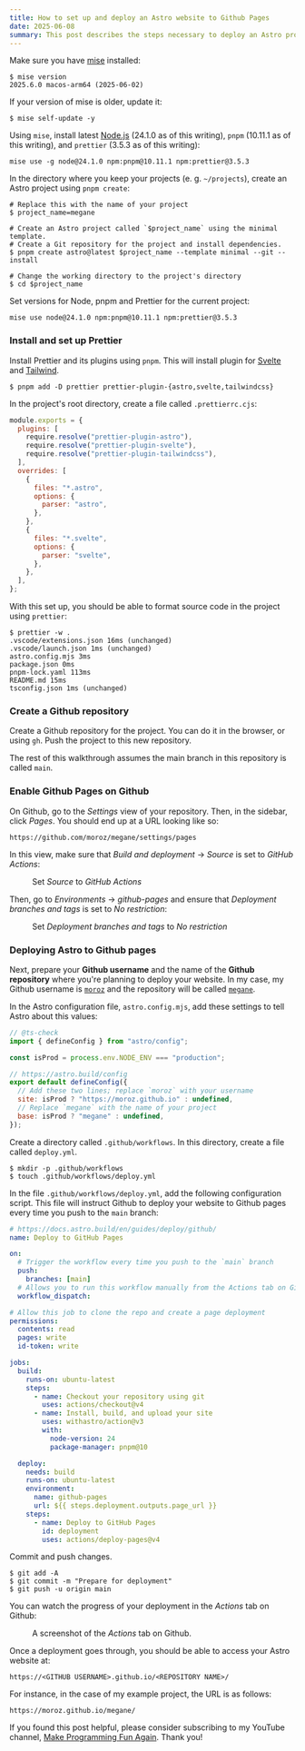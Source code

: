```yaml
---
title: How to set up and deploy an Astro website to Github Pages
date: 2025-06-08
summary: This post describes the steps necessary to deploy an Astro project to Github Pages.
---
```


Make sure you have [mise](https://mise.jdx.dev/) installed:

```shell
$ mise version
2025.6.0 macos-arm64 (2025-06-02)
```

If your version of mise is older, update it:

```shell
$ mise self-update -y
```

Using `mise`, install latest [Node.js](https://nodejs.org/en) (24.1.0 as of this writing), `pnpm` (10.11.1 as of this writing), and `prettier` (3.5.3 as of this writing):

```shell
mise use -g node@24.1.0 npm:pnpm@10.11.1 npm:prettier@3.5.3
```

In the directory where you keep your projects (e. g. `~/projects`), create an Astro project using `pnpm create`:

```shell
# Replace this with the name of your project
$ project_name=megane

# Create an Astro project called `$project_name` using the minimal template.
# Create a Git repository for the project and install dependencies.
$ pnpm create astro@latest $project_name --template minimal --git --install  

# Change the working directory to the project's directory
$ cd $project_name
```

Set versions for Node, pnpm and Prettier for the current project:

```shell
mise use node@24.1.0 npm:pnpm@10.11.1 npm:prettier@3.5.3
```

### Install and set up Prettier

Install Prettier and its plugins using `pnpm`. This will install plugin for [Svelte](https://svelte.dev/) and [Tailwind](https://tailwindcss.com/).

```shell
$ pnpm add -D prettier prettier-plugin-{astro,svelte,tailwindcss}
```

In the project's root directory, create a file called `.prettierrc.cjs`:

```javascript
module.exports = {
  plugins: [
    require.resolve("prettier-plugin-astro"),
    require.resolve("prettier-plugin-svelte"),
    require.resolve("prettier-plugin-tailwindcss"),
  ],
  overrides: [
    {
      files: "*.astro",
      options: {
        parser: "astro",
      },
    },
    {
      files: "*.svelte",
      options: {
        parser: "svelte",
      },
    },
  ],
};
```

With this set up, you should be able to format source code in the project using `prettier`:

```shell
$ prettier -w .
.vscode/extensions.json 16ms (unchanged)
.vscode/launch.json 1ms (unchanged)
astro.config.mjs 3ms
package.json 0ms
pnpm-lock.yaml 113ms
README.md 15ms
tsconfig.json 1ms (unchanged)
```

### Create a Github repository

Create a Github repository for the project. You can do it in the browser, or using `gh`.
Push the project to this new repository.

The rest of this walkthrough assumes the main branch in this repository is called `main`.

### Enable Github Pages on Github

On Github, go to the _Settings_ view of your repository. Then, in the sidebar, click _Pages_. You should end up at a URL looking like so:

```
https://github.com/moroz/megane/settings/pages
```

In this view, make sure that _Build and deployment_ -> _Source_ is set to _GitHub Actions_:

<figure>
<img src="/images/astro/settings-pages.jpg" alt="" />
<figcaption>Set <em>Source</em> to <em>GitHub Actions</em></figcaption>
</figure>

Then, go to _Environments_ -> _github-pages_ and ensure that _Deployment branches and tags_ is set to _No restriction_:

<figure>
<img src="/images/astro/settings-environments.jpg" alt="" />
<figcaption>Set <em>Deployment branches and tags</em> to <em>No restriction</em></figcaption>
</figure>

### Deploying Astro to Github pages

Next, prepare your **Github username** and the name of the **Github repository** where you're planning to deploy your website.
In my case, my Github username is [`moroz`](https://github.com/moroz/) and the repository will be called [`megane`](https://github.com/moroz/megane).

In the Astro configuration file, `astro.config.mjs`, add these settings to tell Astro about this values:

```javascript
// @ts-check
import { defineConfig } from "astro/config";

const isProd = process.env.NODE_ENV === "production";

// https://astro.build/config
export default defineConfig({
  // Add these two lines; replace `moroz` with your username
  site: isProd ? "https://moroz.github.io" : undefined,
  // Replace `megane` with the name of your project
  base: isProd ? "megane" : undefined,
});
```

Create a directory called `.github/workflows`. In this directory, create a file called `deploy.yml`.

```shell
$ mkdir -p .github/workflows
$ touch .github/workflows/deploy.yml
```

In the file `.github/workflows/deploy.yml`, add the following configuration script. This file will instruct Github to deploy your website to Github pages every time you push to the `main` branch:

```yaml
# https://docs.astro.build/en/guides/deploy/github/
name: Deploy to GitHub Pages

on:
  # Trigger the workflow every time you push to the `main` branch
  push:
    branches: [main]
  # Allows you to run this workflow manually from the Actions tab on GitHub.
  workflow_dispatch:

# Allow this job to clone the repo and create a page deployment
permissions:
  contents: read
  pages: write
  id-token: write

jobs:
  build:
    runs-on: ubuntu-latest
    steps:
      - name: Checkout your repository using git
        uses: actions/checkout@v4
      - name: Install, build, and upload your site
        uses: withastro/action@v3
        with:
          node-version: 24
          package-manager: pnpm@10

  deploy:
    needs: build
    runs-on: ubuntu-latest
    environment:
      name: github-pages
      url: ${{ steps.deployment.outputs.page_url }}
    steps:
      - name: Deploy to GitHub Pages
        id: deployment
        uses: actions/deploy-pages@v4
```

Commit and push changes.

```shell
$ git add -A
$ git commit -m "Prepare for deployment"
$ git push -u origin main
```

You can watch the progress of your deployment in the _Actions_ tab on Github:

<figure>
<img src="/images/astro/actions.png" alt="" />
<figcaption>A screenshot of the <em>Actions</em> tab on Github.</figcaption>
</figure>

Once a deployment goes through, you should be able to access your Astro website at:

```
https://<GITHUB USERNAME>.github.io/<REPOSITORY NAME>/
```

For instance, in the case of my example project, the URL is as follows:

```
https://moroz.github.io/megane/
```

If you found this post helpful, please consider subscribing to my YouTube channel, [Make Programming Fun Again](https://www.youtube.com/channel/UCW_YiVuoo-WG0bxQElVgxAg). Thank you!
